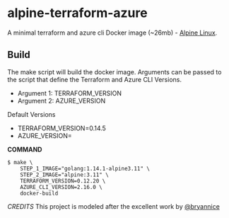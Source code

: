 # alpine-terraform-azure

A minimal terraform and azure cli Docker image (~26mb) - [Alpine Linux](https://alpinelinux.org/).

Build
------

The make script will build the docker image. Arguments can be passed to the script that define the Terraform and Azure CLI Versions.

- Argument 1:  TERRAFORM_VERSION
- Argument 2:  AZURE_VERSION

Default Versions

- TERRAFORM_VERSION=0.14.5
- AZURE_VERSION=

__COMMAND__
```
$ make \
    STEP_1_IMAGE="golang:1.14.1-alpine3.11" \
    STEP_2_IMAGE="alpine:3.11" \
    TERRAFORM_VERSION=0.12.20 \
    AZURE_CLI_VERSION=2.16.0 \
    docker-build
```

_CREDITS_
This project is modeled after the excellent work by [@bryannice](https://github.com/bryannice)
